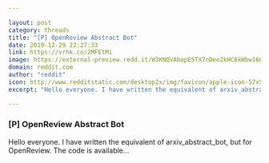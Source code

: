 ```yaml
---

layout: post
category: threads
title: "[P] OpenReview Abstract Bot"
date: 2019-12-29 22:27:33
link: https://vrhk.co/2MFEtMi
image: https://external-preview.redd.it/W3KNQVAbopE5TX7nDeo2kHC6kWbw166H1ULi6PwhzwU.jpg?width=400&height=209.42408377&auto=webp&s=a6215d677043db2fe4fd076fa65eaf3ea1525044
domain: reddit.com
author: "reddit"
icon: http://www.redditstatic.com/desktop2x/img/favicon/apple-icon-57x57.png
excerpt: "Hello everyone. I have written the equivalent of arxiv_abstract_bot, but for OpenReview. The code is available..."

---
```


### [P] OpenReview Abstract Bot

Hello everyone. I have written the equivalent of arxiv_abstract_bot, but for OpenReview. The code is available...